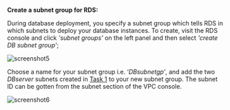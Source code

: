 ﻿**Create a subnet group for RDS:**

During database deployment, you specify a subnet group which tells RDS in which subnets to deploy your database instances. To create, visit the RDS console and click *'subnet groups'* on the left panel and then select *'create DB subnet group'*;

![screenshot5](./task2_images/create_subnet-group_image21.png)                 

Choose a name for your subnet group i.e. ‘*DBsubnetgp’*, and add the two *DBserver* subnets created in 
[Task 1](../1.0.Task1_Configure_VPC/1.2.Create_subnets_in_VPC.md) to your new subnet group. The subnet ID can be gotten from the subnet section of the VPC console.

![screenshot6](./task2_images/create_subnet_group_image22.png)


